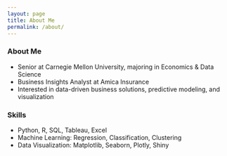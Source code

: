```yaml
---
layout: page
title: About Me
permalink: /about/
---
```


### About Me
- Senior at Carnegie Mellon University, majoring in Economics & Data Science
- Business Insights Analyst at Amica Insurance
- Interested in data-driven business solutions, predictive modeling, and visualization

### Skills
- Python, R, SQL, Tableau, Excel
- Machine Learning: Regression, Classification, Clustering
- Data Visualization: Matplotlib, Seaborn, Plotly, Shiny
